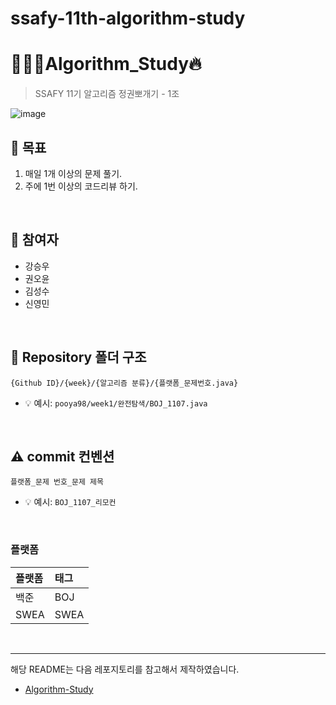 # ssafy-11th-algorithm-study

# 👨🏻‍💻Algorithm_Study🔥
> SSAFY 11기 알고리즘 정권뽀개기 - 1조

![image](https://github.com/todayis-sunny/Algorithm_Study/assets/77258780/08536876-e1c9-408e-a0ae-d348341b45f2)

## 🎯 목표
1. 매일 1개 이상의 문제 풀기.
2. 주에 1번 이상의 코드리뷰 하기.

<br>

## 👥 참여자 
- 강승우
- 권오윤
- 김성수
- 신영민

<br>

<!--
## 🗓️ 주차별 문제 목록
| 주차  | 유형   |          문제번호 |      문제이름       |    난이도    |                                               문제링크                                                |
|:---:|------|--------------:|:---------------:|:---------:|:-------------------------------------------------------------------------------------------------:|
| 01  | 완전탐색 | 백준16439<br/>백준1107<br/>백준15686  | 치킨치킨치킨<br/>리모컨<br/>치킨 배달 | S4<br/>G5<br/>G5 | [링크](https://www.acmicpc.net/problem/16439)<br/>[링크](https://www.acmicpc.net/problem/1107)<br/>[링크](https://www.acmicpc.net/problem/15686) |
| 01  | 순열/조합   | 백준10974<br/>백준1722<br/>백준1339 | 모든 순열<br/>순열의 순서<br/>단어 수학 | S3<br/>G5<br/>G4 | [링크](https://www.acmicpc.net/problem/10974)<br/>[링크](https://www.acmicpc.net/problem/1722)<br/>[링크](https://www.acmicpc.net/problem/1339)  |
-->

## 📁 Repository 폴더 구조
```
{Github ID}/{week}/{알고리즘 분류}/{플랫폼_문제번호.java}
```

- 💡 예시: `pooya98/week1/완전탐색/BOJ_1107.java`

<br>

## ⚠️ commit 컨벤션

```
플랫폼_문제 번호_문제 제목
```

- 💡 예시: `BOJ_1107_리모컨`

<br>

### 플랫폼

| 플랫폼    | 태그  |
|:-------|:----|
| 백준     | BOJ |
| SWEA   | SWEA |

<br/>

---
해당 README는 다음 레포지토리를 참고해서 제작하였습니다.
- [Algorithm-Study](https://github.com/CodeSquad-2023-BE-Study/Algorithm-Study)


